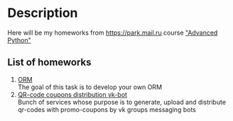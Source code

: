 # Description

Here will be my homeworks from <https://park.mail.ru> course ["Advanced Python"](https://park.mail.ru/curriculum/program/discipline/780/)

## List of homeworks

1. [ORM](/../../tree/master/hw_1_orm)  
The goal of this task is to develop your own ORM
2. [QR-code coupons distribution vk-bot](/../../tree/master/hw_2_qrcode_bot)  
Bunch of services whose purpose is to generate, upload and distribute qr-codes with promo-coupons by vk groups messaging bots
